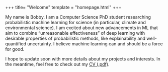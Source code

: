 +++
title= "Welcome"
template = "homepage.html"
+++

My name is Bobby. I am a Computer Science PhD student researching probabilistic machine learning for science (in particular, climate and environmental science). I am excited about new advancements in ML that aim to combine “unreasonable effectiveness” of deep learning with desirable properties of probabilistic methods, like explainability and well-quantified uncertainty. I believe machine learning can and should be a force for good.

I hope to update soon with more details about my projects and interests. In the meantime, feel free to check out my [CV (.pdf)](./files/Huggins_CV.pdf).
